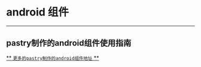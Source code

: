 # android 组件

----
## pastry制作的android组件使用指南

  [** `更多的pastry制作的android组件地址` **][net_pastryandroid]


[net_pastryandroid]: https://github.com/search?utf8=%E2%9C%93&q=user%3ApastryTeam+component-android-&type=Repositories&ref=searchresults